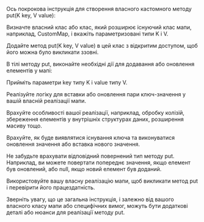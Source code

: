 Ось покрокова інструкція для створення власного кастомного методу put(K key, V value):

Визначте власний клас або клас, який розширює існуючий клас мапи, наприклад, CustomMap, і вкажіть параметризовані типи K і V.

Додайте метод put(K key, V value) в цей клас з відкритим доступом, щоб його можна було викликати ззовні.

В тілі методу put, виконайте необхідні дії для додавання або оновлення елементів у мапі:

Прийміть параметри key типу K і value типу V.

Реалізуйте логіку для вставки або оновлення пари ключ-значення у вашій власній реалізації мапи.

Врахуйте особливості вашої реалізації, наприклад, обробку колізій, збереження елементів у внутрішніх структурах даних, розширення масиву тощо.

Врахуйте, як буде виявлятися існування ключа та виконуватися оновлення значення або вставка нового значення.

Не забудьте врахувати відповідний повернений тип методу put. Наприклад, ви можете повертати попереднє значення, якщо елемент був оновлений, або null, якщо новий елемент був доданий.

Використовуйте вашу власну реалізацію мапи, щоб викликати метод put і перевірити його працездатність.

Зверніть увагу, що це загальна інструкція, і залежно від вашого власного класу мапи або специфічних вимог, можуть бути додаткові деталі або нюанси для реалізації методу put.